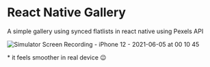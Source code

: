 # React Native Gallery

A simple gallery using synced flatlists in react native using Pexels API


![Simulator Screen Recording - iPhone 12 - 2021-06-05 at 00 10 45](https://user-images.githubusercontent.com/40450695/120848527-85770900-c592-11eb-8def-3621b6390bc4.gif)

\* it feels smoother in real device 😉
